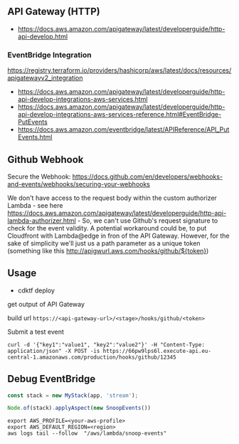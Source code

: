 ## API Gateway (HTTP)

- https://docs.aws.amazon.com/apigateway/latest/developerguide/http-api-develop.html

### EventBridge Integration

https://registry.terraform.io/providers/hashicorp/aws/latest/docs/resources/apigatewayv2_integration

- https://docs.aws.amazon.com/apigateway/latest/developerguide/http-api-develop-integrations-aws-services.html
- https://docs.aws.amazon.com/apigateway/latest/developerguide/http-api-develop-integrations-aws-services-reference.html#EventBridge-PutEvents
- https://docs.aws.amazon.com/eventbridge/latest/APIReference/API_PutEvents.html

## Github Webhook

Secure the Webhook: https://docs.github.com/en/developers/webhooks-and-events/webhooks/securing-your-webhooks

We don't have access to the request body within the custom authorizer Lambda - see here https://docs.aws.amazon.com/apigateway/latest/developerguide/http-api-lambda-authorizer.html - So, we can't use Github's request signature to check for the event validity. A potential workaround could be, to put Cloudfront with Lambda@edge in fron of the API Gateway. However, for the sake of simplicity we'll just us a path parameter as a unique token (something like this http://apigwurl.aws.com/hooks/github/${token})


## Usage

- cdktf deploy

get output of API Gateway

build url `https://<api-gateway-url>/<stage>/hooks/github/<token>`

Submit a test event

```
curl -d '{"key1":"value1", "key2":"value2"}' -H "Content-Type: application/json" -X POST -is https://66pw9lps6l.execute-api.eu-central-1.amazonaws.com/production/hooks/github/12345
```

## Debug EventBridge


```ts
const stack = new MyStack(app, 'stream');

Node.of(stack).applyAspect(new SnoopEvents())
```

```
export AWS_PROFILE=<your-aws-profile>
export AWS_DEFAULT_REGION=<region>
aws logs tail --follow  "/aws/lambda/snoop-events"
```